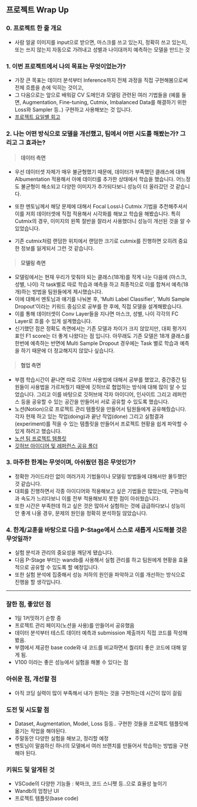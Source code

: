 ## 프로젝트 Wrap Up
### 0. 프로젝트 한 줄 개요
- 사람 얼굴 이미지를 input으로 받으면, 마스크를 쓰고 있는지, 정확히 쓰고 있는지, 또는 쓰지 않는지 자동으로 가려내고 성별과 나이대까지 예측하는 모델을 만드는 것

### 1. 이번 프로젝트에서 나의 목표는 무엇이었는가?
- 가장 큰 목표는 데이터 분석부터 Inference까지 전체 과정을 직접 구현해봄으로써 전체 흐름을 손에 익히는 것이고, 
- 그 다음으로는 앞으로 배워갈 CV 도메인과 모델링 관련된 여러 기법들을 (예를 들면, Augmentation, Fine-tuning, Cutmix, Imbalanced Data를 해결하기 위한 Loss와 Sampler 등..) 구현하고 사용해보는 것 입니다.
- [프로젝트 요일별 회고](https://pleasant-puppet-039.notion.site/Image-Classification-2-21-3-4-da588b09c32740daa30049e60adec8fc)

### 2. 나는 어떤 방식으로 모델을 개선했고, 팀에서 어떤 시도를 해봤는가? 그리고 그 효과는?
>#### 데이터 측면 
- 우선 데이터셋 자체가 매우 불균형했기 때문에, 데이터가 부족했던 클래스에 대해 Albumentation 적용해서 아예 데이터를 추가한 상태에서 학습을 했습니다. 어느정도 불균형이 해소되고 다양한 이미지가 추가되다보니 성능이 더 올라갔던 것 같습니다.

- 또한 멘토님께서 해당 문제에 대해서 Focal Loss나 Cutmix 기법을 추천해주셔서 이를 저희 데이터셋에 직접 적용해서 시각화를 해보고 학습을 해봤습니다. 특히 Cutmix의 경우, 이미지의 왼쪽 절반을 잘라서 사용했더니 성능이 개선된 것을 알 수 있었습니다. 
- 기존 cutmix처럼 랜덤한 위치에서 랜덤한 크기로 cutmix를 진행하면 오히려 중요한 정보를 잃게되서 그런 것 같습니다.

>#### 모델링 측면  
- 모델링에서는 현재 우리가 맞춰야 되는 클래스(18개)를 작게 나눈 다음에 (마스크, 성별, 나이) 각 task별로 따로 학습과 예측을 하고 최종적으로 이를 합쳐서 예측(18개)하는 방법을 팀원들에게 제시했습니다. 
- 이에 대해서 멘토님과 얘기를 나눠본 후, 'Multi Label Classifier', 'Multi Sample Dropout'이라는 키워드 중심으로 공부를 한 후에, 직접 모델을 설계해봤습니다. 
- 이를 통해 데이터셋이 Conv Layer들을 지나면 마스크, 성별, 나이 각각의 FC Layer로 흐를 수 있게 설계했습니다. 
- 신기했던 점은 정확도 측면에서는 기존 모델과 차이가 크지 않았지만, 대회 평가지표인 F1 score는 더 좋게 나왔다는 점 입니다. 아무래도 기존 모델은 18개 클래스를 한번에 예측하는 반면에 Multi Sample Dropout 경우에는 Task 별로 학습과 예측을 하기 때문에 더 정교해지지 않았나 싶습니다.

>#### 협업 측면  
- 부캠 학습시간이 끝나면 따로 깃허브 사용법에 대해서 공부를 했었고, 중간중간 팀원들이 사용법을 가르쳐줬기 때문에 깃허브로 협업하는 방식에 대해 많이 알 수 있었습니다. 그리고 이를 바탕으로 깃허브에 각자 아이디어, 인사이트 그리고 레퍼런스 등을 공유할 수 있는 공간을 만들어서 서로 공유할 수 있도록 했습니다.
- 노션(Notion)으로 프로젝트 관리 템플릿을 만들어서 팀원들에게 공유해줬습니다. 각자 현재 하고 있는 작업(doing)과 끝난 작업(done) 그리고 실험결과(experiment)를 적을 수 있는 템플릿을 만들어서 프로젝트 현황을 쉽게 파악할 수 있게 하려고 했습니다.
- [노션 팀 프로젝트 템플릿](https://www.notion.so/dc32dfcef44847ef987c4cac491e00d1)
- [깃허브 아이디어 및 레퍼런스 공유 폴더](https://github.com/boostcampaitech3/level1-image-classification-level1-cv-03/tree/main/Reference])



### 3. 마주한 한계는 무엇이며, 아쉬웠던 점은 무엇인가?

- 정확한 가이드라인 없이 여러가지 기법들이나 모델링 방법들에 대해서만 몰두했던 것 같습니다. 
- 대회를 진행하면서 각종 아이디어와 적용해보고 싶은 기법들은 많았는데, 구현능력과 속도가 느리다보니 이를 전부 적용해보지 못한 점이 아쉬웠습니다. 
- 또한 시간은 부족한데 하고 싶은 것은 많아서 실험하는 것에 급급하다보니 성능이 안 좋게 나올 경우, 문제의 원인을 정확히 분석하질 않았습니다. 


### 4. 한계/교훈을 바탕으로 다음 P-Stage에서 스스로 새롭게 시도해볼 것은 무엇일까?
- 실험 분석과 관리의 중요성을 깨닫게 됐습니다. 
- 다음 P-Stage 부터는 wandb를 사용해서 실험 관리를 하고 팀원에게 현황을 효율적으로 공유할 수 있도록 할 예정입니다. 
- 또한 실험 분석에 집중해서 성능 저하의 원인을 파악하고 이를 개선하는 방식으로 진행을 할 생각입니다.


---
### 잘한 점, 좋았던 점
- 1일 1커밋하기 순항 중
- 프로젝트 관리 페이지(노션을 사용)를 만들어서 공유했음
- 데이터 분석부터 테스트 데이터 예측과 submission 제출까지 직접 코드를 작성해봤음.
- 부캠에서 제공한 base code와 내 코드를 비교하면서 퀄리티 좋은 코드에 대해 알게 됨.
- V100 이라는 좋은 성능에서 실험을 해볼 수 있다는 점


### 아쉬운 점, 개선할 점
- 아직 코딩 실력이 많이 부족해서 내가 원하는 것을 구현하는데 시간이 많이 걸림


### 도전 및 시도할 점
- Dataset, Augmentation, Model, Loss 등등.. 구현한 것들을 프로젝트 템플릿에 옮기는 작업을 해야된다.
- 주말동안 다양한 실험을 해보고, 정리할 예정
- 멘토님이 말씀하신 하나의 모델에서 여러 브랜치를 만들어서 학습하는 방법을 구현해야 된다.

### 키워드 및 알게된 것
- VSCode의 다양한 기능들 : 북마크, 코드 스니펫 등..으로 효율성 높이기
- Wandb의 엄청난 UI
- 프로젝트 템플릿(base code)
